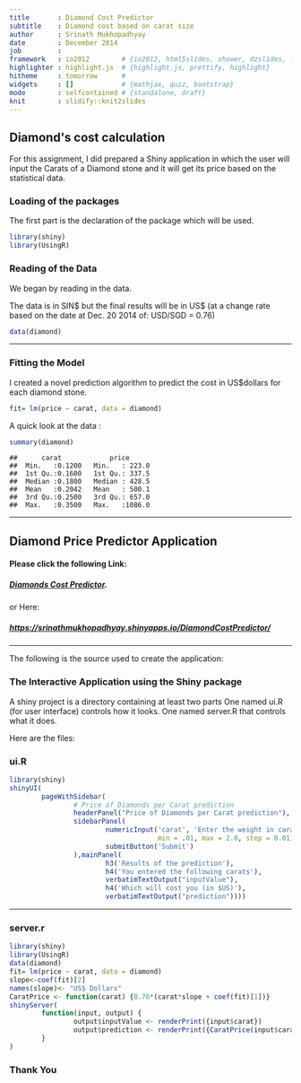 ```yaml
---
title       : Diamond Cost Predictor
subtitle    : Diamond cost based on carat size
author      : Srinath Mukhopadhyay
date        : December 2014
job         : 
framework   : io2012        # {io2012, html5slides, shower, dzslides, ...}
highlighter : highlight.js  # {highlight.js, prettify, highlight}
hitheme     : tomorrow      # 
widgets     : []            # {mathjax, quiz, bootstrap}
mode        : selfcontained # {standalone, draft}
knit        : slidify::knit2slides
---
```

## Diamond's cost calculation

For this assignment, I did prepared a Shiny application in which the user will input the Carats of a Diamond stone and it will get its price based on the statistical data.

### Loading of the packages

The first part is the declaration of the package which will be used. 


```r
library(shiny)
library(UsingR)
```
### Reading of the Data

We began by reading in the data.

The data is in SIN$ but the final results will be in US$ (at a change rate based on the date at Dec. 20 2014 of: USD/SGD = 0.76)


```r
data(diamond)
```

---

### Fitting the Model
I created a novel prediction algorithm to predict the cost in US$dollars for each 
diamond stone.


```r
fit= lm(price ~ carat, data = diamond)
```

A quick look at the data :


```r
summary(diamond)
```

```
##      carat            price       
##  Min.   :0.1200   Min.   : 223.0  
##  1st Qu.:0.1600   1st Qu.: 337.5  
##  Median :0.1800   Median : 428.5  
##  Mean   :0.2042   Mean   : 500.1  
##  3rd Qu.:0.2500   3rd Qu.: 657.0  
##  Max.   :0.3500   Max.   :1086.0
```

---

## Diamond Price Predictor Application


#### Please click the following Link: 


##### <a href="https://srinathmukhopadhyay.shinyapps.io/DiamondCostPredictor/" target="_blank">Diamonds Cost Predictor</a>.


or Here:

##### https://srinathmukhopadhyay.shinyapps.io/DiamondCostPredictor/

---
The following is the source used to create the application: 

### The Interactive Application using the Shiny package

A shiny project is a directory containing at least two parts
One named ui.R (for user interface) controls how it looks.
One named server.R that controls what it does.

Here are the files: 
### ui.R

```r
library(shiny)
shinyUI(
        pageWithSidebar(
                # Price of Diamonds per Carat prediction
                headerPanel("Price of Diamonds per Carat prediction"),                
                sidebarPanel(
                        numericInput('carat', 'Enter the weight in carats', 0.1 ,
                                     min = .01, max = 2.0, step = 0.01),
                        submitButton('Submit')
                ),mainPanel(
                        h3('Results of the prediction'),
                        h4('You entered the following carats'),
                        verbatimTextOutput("inputValue"),
                        h4('Which will cost you (in $US)'),
                        verbatimTextOutput("prediction"))))
```

---

### server.r

```r
library(shiny)
library(UsingR)
data(diamond)
fit= lm(price ~ carat, data = diamond)
slope<-coef(fit)[2]
names(slope)<- "US$ Dollars"
CaratPrice <- function(carat) {0.76*(carat*slope + coef(fit)[1])}
shinyServer(
        function(input, output) {
                output$inputValue <- renderPrint({input$carat})
                output$prediction <- renderPrint({CaratPrice(input$carat)})
        }
)
```


### Thank You
